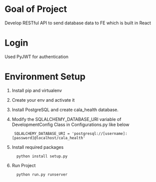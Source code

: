 # Goal of Project
Develop RESTful API to send database data to FE which is built in React

# Login
Used PyJWT for authentication

# Environment Setup
1. Install pip and virtualenv
2. Create your env and activate it
3. Install PostgreSQL and create cala_health database.
4. Modify the SQLALCHEMY_DATABASE_URI variable of DevelopmentConfig Class in Configurations.py like below
    
        SQLALCHEMY_DATABASE_URI = 'postgresql://[username]:[password]@localhost/cala_health'
       
5. Install required packages
        
         python install setup.py

6. Run Project
        
         python run.py runserver
      
